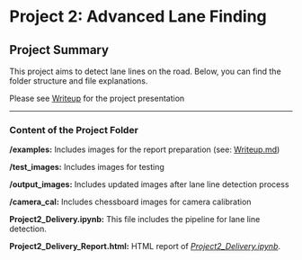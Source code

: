 # **Project 2: Advanced Lane Finding** 

## **Project Summary**

This project aims to detect lane lines on the road. Below, you can find the folder structure and file explanations.

Please see [Writeup](https://github.com/haciogluf/Udacity_CarND-LaneLines-P2/blob/master/Writeup.md) for the project presentation

---

### **Content of the Project Folder**

**/examples:** Includes images for the report preparation (see: [Writeup.md](https://github.com/haciogluf/Udacity_CarND-LaneLines-P2/blob/master/Writeup.md))

**/test_images:** Includes images for testing

**/output_images:** Includes updated images after lane line detection process

**/camera_cal:** Includes chessboard images for camera calibration

**Project2_Delivery.ipynb:** This file includes the pipeline for lane line detection.

**Project2_Delivery_Report.html:** HTML report of [*Project2_Delivery.ipynb*](https://github.com/haciogluf/Udacity_CarND-LaneLines-P2/blob/master/Project2_Delivery.ipynb).
